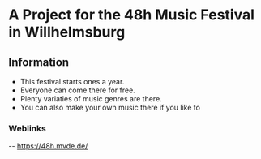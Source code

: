 # A Project for the 48h Music Festival in Willhelmsburg

## Information 

- This festival starts ones a year. 
- Everyone can come there for free.
- Plenty variaties of music genres are there.
- You can also make your own music there if you like to

### Weblinks
-- https://48h.mvde.de/



